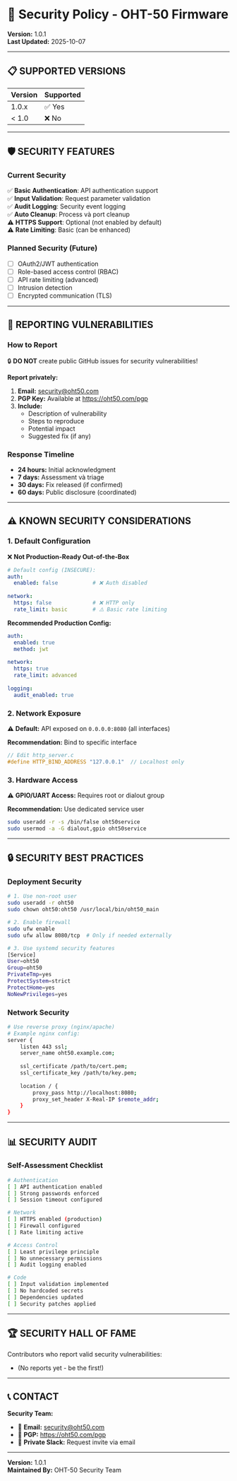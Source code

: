 # 🔐 Security Policy - OHT-50 Firmware

**Version:** 1.0.1  
**Last Updated:** 2025-10-07

---

## 📋 **SUPPORTED VERSIONS**

| Version | Supported          |
| ------- | ------------------ |
| 1.0.x   | ✅ Yes             |
| < 1.0   | ❌ No              |

---

## 🛡️ **SECURITY FEATURES**

### **Current Security**

✅ **Basic Authentication**: API authentication support  
✅ **Input Validation**: Request parameter validation  
✅ **Audit Logging**: Security event logging  
✅ **Auto Cleanup**: Process và port cleanup  
⚠️ **HTTPS Support**: Optional (not enabled by default)  
⚠️ **Rate Limiting**: Basic (can be enhanced)

### **Planned Security (Future)**

- [ ] OAuth2/JWT authentication
- [ ] Role-based access control (RBAC)
- [ ] API rate limiting (advanced)
- [ ] Intrusion detection
- [ ] Encrypted communication (TLS)

---

## 🚨 **REPORTING VULNERABILITIES**

### **How to Report**

🔒 **DO NOT** create public GitHub issues for security vulnerabilities!

**Report privately:**

1. **Email:** security@oht50.com
2. **PGP Key:** Available at https://oht50.com/pgp
3. **Include:**
   - Description of vulnerability
   - Steps to reproduce
   - Potential impact
   - Suggested fix (if any)

### **Response Timeline**

- **24 hours:** Initial acknowledgment
- **7 days:** Assessment và triage
- **30 days:** Fix released (if confirmed)
- **60 days:** Public disclosure (coordinated)

---

## ⚠️ **KNOWN SECURITY CONSIDERATIONS**

### **1. Default Configuration**

❌ **Not Production-Ready Out-of-the-Box**

```yaml
# Default config (INSECURE):
auth:
  enabled: false           # ❌ Auth disabled
  
network:
  https: false             # ❌ HTTP only
  rate_limit: basic        # ⚠️ Basic rate limiting
```

**Recommended Production Config:**

```yaml
auth:
  enabled: true
  method: jwt
  
network:
  https: true
  rate_limit: advanced
  
logging:
  audit_enabled: true
```

### **2. Network Exposure**

⚠️ **Default:** API exposed on `0.0.0.0:8080` (all interfaces)

**Recommendation:** Bind to specific interface

```c
// Edit http_server.c
#define HTTP_BIND_ADDRESS "127.0.0.1"  // Localhost only
```

### **3. Hardware Access**

⚠️ **GPIO/UART Access:** Requires root or dialout group

**Recommendation:** Use dedicated service user

```bash
sudo useradd -r -s /bin/false oht50service
sudo usermod -a -G dialout,gpio oht50service
```

---

## 🔒 **SECURITY BEST PRACTICES**

### **Deployment Security**

```bash
# 1. Use non-root user
sudo useradd -r oht50
sudo chown oht50:oht50 /usr/local/bin/oht50_main

# 2. Enable firewall
sudo ufw enable
sudo ufw allow 8080/tcp  # Only if needed externally

# 3. Use systemd security features
[Service]
User=oht50
Group=oht50
PrivateTmp=yes
ProtectSystem=strict
ProtectHome=yes
NoNewPrivileges=yes
```

### **Network Security**

```bash
# Use reverse proxy (nginx/apache)
# Example nginx config:
server {
    listen 443 ssl;
    server_name oht50.example.com;
    
    ssl_certificate /path/to/cert.pem;
    ssl_certificate_key /path/to/key.pem;
    
    location / {
        proxy_pass http://localhost:8080;
        proxy_set_header X-Real-IP $remote_addr;
    }
}
```

---

## 📊 **SECURITY AUDIT**

### **Self-Assessment Checklist**

```bash
# Authentication
[ ] API authentication enabled
[ ] Strong passwords enforced
[ ] Session timeout configured

# Network
[ ] HTTPS enabled (production)
[ ] Firewall configured
[ ] Rate limiting active

# Access Control
[ ] Least privilege principle
[ ] No unnecessary permissions
[ ] Audit logging enabled

# Code
[ ] Input validation implemented
[ ] No hardcoded secrets
[ ] Dependencies updated
[ ] Security patches applied
```

---

## 🏆 **SECURITY HALL OF FAME**

Contributors who report valid security vulnerabilities:

- (No reports yet - be the first!)

---

## 📞 **CONTACT**

**Security Team:**
- 📧 **Email:** security@oht50.com
- 🔐 **PGP:** https://oht50.com/pgp
- 💬 **Private Slack:** Request invite via email

---

**Version:** 1.0.1  
**Maintained By:** OHT-50 Security Team

